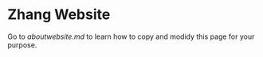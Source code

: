 # Zhang Website

Go to *aboutwebsite.md*  to learn how to copy and modidy this page for your purpose. 

